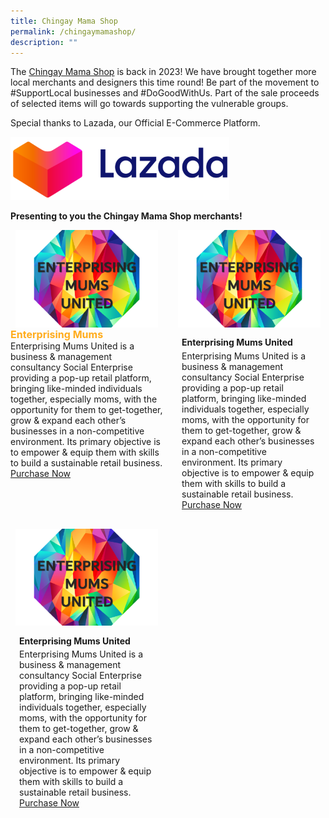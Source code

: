 ```yaml
---
title: Chingay Mama Shop
permalink: /chingaymamashop/
description: ""
---
```

The [Chingay Mama Shop](https://pages.lazada.sg/wow/gcp/route/lazada/sg/upr_1000345_lazada/channel/sg/upr-router/sg?hybrid=1&amp;data_prefetch=true&amp;prefetch_replace=1&amp;at_iframe=1&amp;wh_pid=/lazada/channel/sg/chingay2022/chingaymamashop2022) is back in 2023!  We have brought together more local merchants and designers this time round! Be part of the movement to #SupportLocal businesses and #DoGoodWithUs.  Part of the sale proceeds of selected items will go towards supporting the vulnerable groups. 

Special thanks to Lazada, our Official E-Commerce Platform. 

<img style="width:350px" alt="lazada" src="/images/lazada.png">

**Presenting to you the Chingay Mama Shop merchants!**




<div style="display: grid; grid-template-columns: repeat(auto-fit, minmax(228px, 1fr)); gap:1rem; padding:0px">
	
<div style="display: block; height: 100%;  overflow: hidden; text-decoration: none;">

<div style="width:228px;height:157px;margin:auto;"><img style="height:auto;width:228px;" src="/images/MamaShop/EnterprisingMumsUnited.png"></div>

<div><span style="color: #FFAC1C; font-weight: bold; font-size:1rem">Enterprising Mums</span></div>
<div>Enterprising Mums United is a business & management consultancy Social Enterprise providing a pop-up retail platform, bringing like-minded individuals together, especially moms, with the opportunity for them to get-together, grow & expand each other’s businesses in a non-competitive environment. Its primary objective is to empower & equip them with skills to build a sustainable retail business. <br><a href="https://www.lazada.sg/products/rice-by-me-lace-tatted-earrings-grey-with-diamonte-i2244464676-s12917651816.html">Purchase Now</a></div></div>


<div style="position: relative; display: block; height: 100%;  overflow: hidden; text-decoration: none;"><div style="width:228px;height:157px;margin:auto;"><img style="height:auto;width:228px;" src="/images/MamaShop/EnterprisingMumsUnited.png"></div><div style="position: relative; display: flex; align-items: center; gap: 2em; padding: 1em 1em 0;"><h3 style="font-size: 1em; margin: 0 0 .3em;">Enterprising Mums United</h3></div><p style="padding: 0 1em 1em;margin: 0; overflow: hidden;"> Enterprising Mums United is a business & management consultancy Social Enterprise providing a pop-up retail platform, bringing like-minded individuals together, especially moms, with the opportunity for them to get-together, grow & expand each other’s businesses in a non-competitive environment. Its primary objective is to empower & equip them with skills to build a sustainable retail business. <br><a href="https://www.lazada.sg/products/rice-by-me-lace-tatted-earrings-grey-with-diamonte-i2244464676-s12917651816.html">Purchase Now</a></p></div>
<div style="position: relative; display: block; height: 100%;  overflow: hidden; text-decoration: none;"><div style="width:228px;height:157px;margin:auto;"><img style="height:auto;width:228px;" src="/images/MamaShop/EnterprisingMumsUnited.png"></div><div style="position: relative; display: flex; align-items: center; gap: 2em; padding: 1em 1em 0;"><h3 style="font-size: 1em; margin: 0 0 .3em;">Enterprising Mums United</h3></div><p style="padding: 0 1em 1em;margin: 0; overflow: hidden;"> Enterprising Mums United is a business & management consultancy Social Enterprise providing a pop-up retail platform, bringing like-minded individuals together, especially moms, with the opportunity for them to get-together, grow & expand each other’s businesses in a non-competitive environment. Its primary objective is to empower & equip them with skills to build a sustainable retail business. <br><a href="https://www.lazada.sg/products/rice-by-me-lace-tatted-earrings-grey-with-diamonte-i2244464676-s12917651816.html">Purchase Now</a></p></div>
</div>